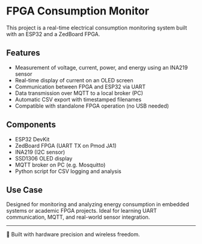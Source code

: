 # FPGA Consumption Monitor

This project is a real-time electrical consumption monitoring system built with an ESP32 and a ZedBoard FPGA.

## Features

- Measurement of voltage, current, power, and energy using an INA219 sensor
- Real-time display of current on an OLED screen
- Communication between FPGA and ESP32 via UART
- Data transmission over MQTT to a local broker (PC)
- Automatic CSV export with timestamped filenames
- Compatible with standalone FPGA operation (no USB needed)

## Components

- ESP32 DevKit
- ZedBoard FPGA (UART TX on Pmod JA1)
- INA219 (I2C sensor)
- SSD1306 OLED display
- MQTT broker on PC (e.g. Mosquitto)
- Python script for CSV logging and analysis

## Use Case

Designed for monitoring and analyzing energy consumption in embedded systems or academic FPGA projects. Ideal for learning UART communication, MQTT, and real-world sensor integration.

---

📡 Built with hardware precision and wireless freedom.
